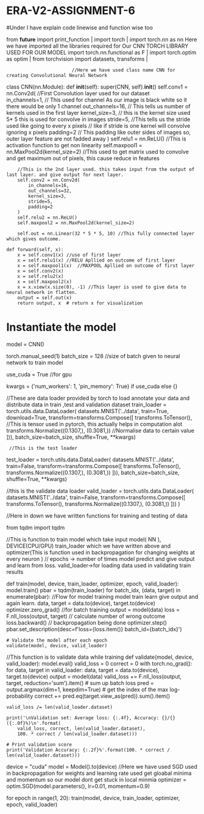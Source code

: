 # ERA-V2-ASSIGNMENT-6











#Under I have explain code linewise and function wise too 














from __future__ import print_function              |
import torch                                       |
import torch.nn as nn                               Here we have imported all the libraries required for Our CNN    TORCH  LIBRARY USED FOR OUR MODEL
import torch.nn.functional as F                    |
import torch.optim as optim                        |
from torchvision import datasets, transforms       |





                            //Here we have used class name CNN for creating Convolutional Neural Network
class CNN(nn.Module):
    def __init__(self):
        super(CNN, self).__init__()
        self.conv1 = nn.Conv2d(                 //First Convolution layer used for our dataset  
            in_channels=1, // This used for channel  As our image is black white so it there would be only 1 channel
            out_channels=16,  // This tells us number of  kernels used in the first layer 
            kernel_size=3, // this is the kernel size used 5* 5 this is used for convolve in images
            stride=5,  //This tells us the stride used like going to every x pixels // like if stride is one  kernel will convolve ignoring x pixels 
            padding=2  // This padding like outer sides of images so, outer layer feature are not fadded away 
        )
        self.relu1 = nn.ReLU()   //This is activation function to get non linearity 
        self.maxpool1 = nn.MaxPool2d(kernel_size=2) //This used to get matrix used to convolve and get maximum out of pixels, this cause reduce in features

        //This is the 2nd layer used. this takes input from the output of last layer. and give output for next layer.
        self.conv2 = nn.Conv2d(
            in_channels=16,
            out_channels=32,
            kernel_size=3,
            stride=5,
            padding=2
        )
        self.relu2 = nn.ReLU() 
        self.maxpool2 = nn.MaxPool2d(kernel_size=2)
        
        self.out = nn.Linear(32 * 5 * 5, 10) //This fully connected layer which gives outcome. 

    def forward(self, x):
        x = self.conv1(x) //use of first layer
        x = self.relu1(x) //RELU Apllied on outcome of first layer
        x = self.maxpool1(x)  //MAXPOOL Apllied on outcome of first layer
        x = self.conv2(x)
        x = self.relu2(x)
        x = self.maxpool2(x)
        x = x.view(x.size(0), -1) //This layer is used to give data to neural network in flatten.
        output = self.out(x)
        return output, x  # return x for visualization

# Instantiate the model
model = CNN()





torch.manual_seed(1)
batch_size = 128 //size of batch given to neural network to train model

use_cuda = True //for gpu

kwargs = {'num_workers': 1, 'pin_memory': True} if use_cuda else {}

//These are data loader provided by torch to load annotate your data and distribute data in train ,test and validation dataset
train_loader = torch.utils.data.DataLoader(
    datasets.MNIST('../data', train=True, download=True,
                    transform=transforms.Compose([
                        transforms.ToTensor(), //This is tensor used in pytorch, this actually helps in computation alot 
                        transforms.Normalize((0.1307,), (0.3081,))  //Normalise data to certain value
                    ])),
    batch_size=batch_size, shuffle=True, **kwargs)


     //This is the test loader
test_loader = torch.utils.data.DataLoader(
    datasets.MNIST('../data', train=False, transform=transforms.Compose([
                        transforms.ToTensor(),
                        transforms.Normalize((0.1307,), (0.3081,))
                    ])),
    batch_size=batch_size, shuffle=True, **kwargs)
    
//this is the validate data loader 
valid_loader = torch.utils.data.DataLoader(
    datasets.MNIST('../data', train=False, transform=transforms.Compose([
                        transforms.ToTensor(),
                        transforms.Normalize((0.1307,), (0.3081,))
    ]))
)




//Here in down we have written functions for training  and testing of data 

from tqdm import tqdm


//This is function to train model which take input model( NN ), DEVICE(CPU/GPU) train_loader which we have written above and optimizer(This is function used in backpropagation for changing weights at every neuron ) 
// epochs -> number of times model predict and give output and learn from loss.  valid_loader->for loading data used in validating train results

def train(model, device, train_loader, optimizer, epoch, valid_loader):
    model.train()
    pbar = tqdm(train_loader)
    for batch_idx, (data, target) in enumerate(pbar):                         //Flow for model training model train learn  give output and again learn.
        data, target = data.to(device), target.to(device)
        optimizer.zero_grad() //for batch training 
        output = model(data)
        loss = F.nll_loss(output, target) // calculate number of wrong outcome
        loss.backward() // backpropagation being  done
        optimizer.step()
        pbar.set_description(desc=f'loss={loss.item()} batch_id={batch_idx}')

    # Validate the model after each epoch
    validate(model, device, valid_loader)


//This function is to validate data while training
def validate(model, device, valid_loader):
    model.eval()
    valid_loss = 0
    correct = 0
    with torch.no_grad():
        for data, target in valid_loader:
            data, target = data.to(device), target.to(device)
            output = model(data)
            valid_loss += F.nll_loss(output, target, reduction='sum').item()  # sum up batch loss
            pred = output.argmax(dim=1, keepdim=True)  # get the index of the max log-probability
            correct += pred.eq(target.view_as(pred)).sum().item()

    valid_loss /= len(valid_loader.dataset)

    print('\nValidation set: Average loss: {:.4f}, Accuracy: {}/{} ({:.0f}%)\n'.format(
        valid_loss, correct, len(valid_loader.dataset),
        100. * correct / len(valid_loader.dataset)))

    # Print validation score
    print('Validation Accuracy: {:.2f}%'.format(100. * correct / len(valid_loader.dataset)))


device = "cuda"
model = Model().to(device)
 //Here we have used SGD used   in backpropagation for weights and learning rate used  get gloabal minima and momentum so our model dont get stuck in local minmia
optimizer = optim.SGD(model.parameters(), lr=0.01, momentum=0.9)

for epoch in range(1, 20):
    train(model, device, train_loader, optimizer, epoch, valid_loader)


